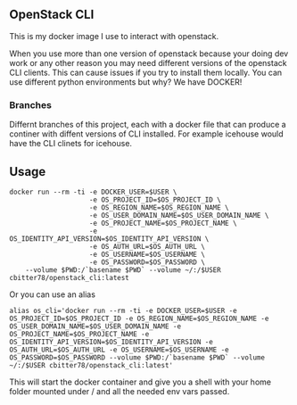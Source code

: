 ## OpenStack CLI

This is my docker image I use to interact with openstack.

When you use more than one version of openstack because your doing dev work or any other reason you may need different versions of the openstack CLI clients. This can cause issues if you try to install them locally. You can use different python environments but why? We have DOCKER!

### Branches

Differnt branches of this project, each with a docker file that can produce a continer with diffent versions of CLI installed.   For example icehouse would have the CLI clinets for icehouse.


## Usage

```shell
docker run --rm -ti -e DOCKER_USER=$USER \
					-e OS_PROJECT_ID=$OS_PROJECT_ID \
					-e OS_REGION_NAME=$OS_REGION_NAME \
					-e OS_USER_DOMAIN_NAME=$OS_USER_DOMAIN_NAME \
					-e OS_PROJECT_NAME=$OS_PROJECT_NAME \
					-e OS_IDENTITY_API_VERSION=$OS_IDENTITY_API_VERSION \
					-e OS_AUTH_URL=$OS_AUTH_URL \
					-e OS_USERNAME=$OS_USERNAME \
					-e OS_PASSWORD=$OS_PASSWORD \
    --volume $PWD:/`basename $PWD` --volume ~/:/$USER cbitter78/openstack_cli:latest
```

Or you can use an alias

```shell
alias os_cli='docker run --rm -ti -e DOCKER_USER=$USER -e OS_PROJECT_ID=$OS_PROJECT_ID -e OS_REGION_NAME=$OS_REGION_NAME -e OS_USER_DOMAIN_NAME=$OS_USER_DOMAIN_NAME -e OS_PROJECT_NAME=$OS_PROJECT_NAME -e OS_IDENTITY_API_VERSION=$OS_IDENTITY_API_VERSION -e OS_AUTH_URL=$OS_AUTH_URL -e OS_USERNAME=$OS_USERNAME -e OS_PASSWORD=$OS_PASSWORD --volume $PWD:/`basename $PWD` --volume ~/:/$USER cbitter78/openstack_cli:latest'

```
This will start the docker container and give you a shell with your home folder mounted under / and all the needed env vars passed.

